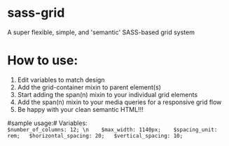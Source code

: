 # sass-grid
A super flexible, simple, and 'semantic' SASS-based grid system

# How to use: #
1.  Edit variables to match design  
2.  Add the grid-container mixin to parent element(s)  
3.  Start adding the span(n) mixin to your individual grid elements  
4.  Add the span(n) mixin to your media queries for a responsive grid flow  
5.  Be happy with your clean semantic HTML!!!

#sample usage:#
Variables:  
`$number_of_columns: 12; \n   
$max_width: 1140px;   
$spacing_unit: rem;  
$horizontal_spacing: 20;  
$vertical_spacing: 10;` 
